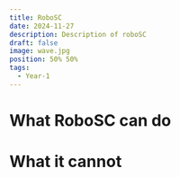 ```yaml
---
title: RoboSC
date: 2024-11-27
description: Description of roboSC
draft: false
image: wave.jpg
position: 50% 50%
tags:
  - Year-1
---
```


# What RoboSC can do


# What it cannot